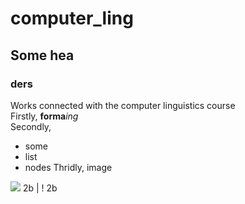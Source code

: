 # computer_ling
## Some hea
### ders
Works connected with the computer linguistics course<br>
Firstly, **forma***ing*<br>
Secondly,<br>
* some
* list
* nodes
Thridly, image
<img src="https://cs.pikabu.ru/post_img/2013/10/15/10/1381851694_51252749.jpg">
2b | ! 2b
